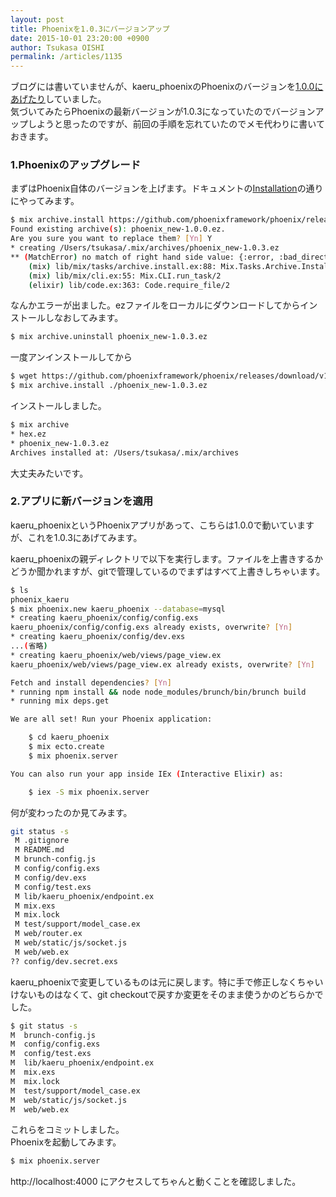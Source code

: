 ```yaml
---
layout: post
title: Phoenixを1.0.3にバージョンアップ
date: 2015-10-01 23:20:00 +0900
author: Tsukasa OISHI
permalink: /articles/1135
---
```



ブログには書いていませんが、kaeru_phoenixのPhoenixのバージョンを[1.0.0にあげたり](https://github.com/tsukasaoishi/kaeru_phoenix/commit/bd9ffc15279ed7bfbd2df082f68257be0b0dfe6e)していました。  
気づいてみたらPhoenixの最新バージョンが1.0.3になっていたのでバージョンアップしようと思ったのですが、前回の手順を忘れていたのでメモ代わりに書いておきます。  

### 1.Phoenixのアップグレード  
まずはPhoenix自体のバージョンを上げます。ドキュメントの[Installation](http://www.phoenixframework.org/docs/installation#section-phoenix)の通りにやってみます。  
```bash  
$ mix archive.install https://github.com/phoenixframework/phoenix/releases/tag/v1.0.3/phoenix_new-1.0.3.ez  
Found existing archive(s): phoenix_new-1.0.0.ez.  
Are you sure you want to replace them? [Yn] Y  
* creating /Users/tsukasa/.mix/archives/phoenix_new-1.0.3.ez  
** (MatchError) no match of right hand side value: {:error, :bad_directory}  
    (mix) lib/mix/tasks/archive.install.ex:88: Mix.Tasks.Archive.Install.install_archive/2  
    (mix) lib/mix/cli.ex:55: Mix.CLI.run_task/2  
    (elixir) lib/code.ex:363: Code.require_file/2  

```  
なんかエラーが出ました。ezファイルをローカルにダウンロードしてからインストールしなおしてみます。  
```bash  
$ mix archive.uninstall phoenix_new-1.0.3.ez  
```  
一度アンインストールしてから  
```bash  
$ wget https://github.com/phoenixframework/phoenix/releases/download/v1.0.3/phoenix_new-1.0.3.ez  
$ mix archive.install ./phoenix_new-1.0.3.ez  
```  
インストールしました。  
```bash  
$ mix archive  
* hex.ez  
* phoenix_new-1.0.3.ez  
Archives installed at: /Users/tsukasa/.mix/archives  
```  
大丈夫みたいです。  

### 2.アプリに新バージョンを適用  
kaeru_phoenixというPhoenixアプリがあって、こちらは1.0.0で動いていますが、これを1.0.3にあげてみます。  

kaeru_phoenixの親ディレクトリで以下を実行します。ファイルを上書きするかどうか聞かれますが、gitで管理しているのでまずはすべて上書きしちゃいます。  
```bash  
$ ls  
phoenix_kaeru  
$ mix phoenix.new kaeru_phoenix --database=mysql  
* creating kaeru_phoenix/config/config.exs  
kaeru_phoenix/config/config.exs already exists, overwrite? [Yn]  
* creating kaeru_phoenix/config/dev.exs  
...(省略)  
* creating kaeru_phoenix/web/views/page_view.ex  
kaeru_phoenix/web/views/page_view.ex already exists, overwrite? [Yn]  

Fetch and install dependencies? [Yn]  
* running npm install && node node_modules/brunch/bin/brunch build  
* running mix deps.get  

We are all set! Run your Phoenix application:  

    $ cd kaeru_phoenix  
    $ mix ecto.create  
    $ mix phoenix.server  

You can also run your app inside IEx (Interactive Elixir) as:  

    $ iex -S mix phoenix.server  

```  

何が変わったのか見てみます。  
```bash  
git status -s  
 M .gitignore  
 M README.md  
 M brunch-config.js  
 M config/config.exs  
 M config/dev.exs  
 M config/test.exs  
 M lib/kaeru_phoenix/endpoint.ex  
 M mix.exs  
 M mix.lock  
 M test/support/model_case.ex  
 M web/router.ex  
 M web/static/js/socket.js  
 M web/web.ex  
?? config/dev.secret.exs  
```  

kaeru_phoenixで変更しているものは元に戻します。特に手で修正しなくちゃいけないものはなくて、git checkoutで戻すか変更をそのまま使うかのどちらかでした。  
```bash  
$ git status -s  
M  brunch-config.js  
M  config/config.exs  
M  config/test.exs  
M  lib/kaeru_phoenix/endpoint.ex  
M  mix.exs  
M  mix.lock  
M  test/support/model_case.ex  
M  web/static/js/socket.js  
M  web/web.ex  
```  
これらをコミットしました。  
Phoenixを起動してみます。  
```bash  
$ mix phoenix.server  
```  
http://localhost:4000 にアクセスしてちゃんと動くことを確認しました。  
